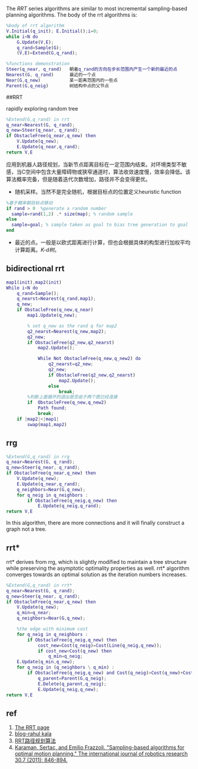 The *RRT* series algorithms are similar to most incremental sampling-based planning algorithms. The body of the rrt algorithms is:
```matlab
%body of rrt algorithm
V.Initial(q_init); E.Initial();i=0;
while i<N do
    G.Update(V,E);
    q_rand=Sample(G);
    (V,E)=Extend(G,q_rand);

%functions demonstration
Steer(q_near, q_rand)   朝着q_rand的方向在步长范围内产生一个新的最近的点
Nearest(G, q_rand)      最近的一个点
Near(G,q_new)           某一距离范围内的一些点
Parent(G,q_neig)        树结构中点的父节点
```
##RRT

 rapidly exploring random tree

```matlab
%Extend(G,q_rand) in rrt
q_near=Nearest(G, q_rand);
q_new=Steer(q_near, q_rand);
if ObstacleFree(q_near,q_new) then
    V.Update(q_new);
    E.Update(q_near,q_rand);
return V,E
```

​	应用到机器人路径规划，当新节点距离目标在一定范围内结束。对环境类型不敏感，当C空间中包含大量障碍物或狭窄通道时，算法收敛速度慢，效率会降低。该算法概率完备，但是随着迭代次数增加，路径并不会变得更优。

- 随机采样。当然不是完全随机，根据目标点的位置定义heuristic function

```matlab
%基于概率朝目标点移动
if rand > 0  %generate a random number
  sample=rand(1,2) .* size(map); % random sample
else
  sample=goal; % sample taken as goal to bias tree generation to goal
end
```
- 最近的点。一般是以欧式距离进行计算，但也会根据具体的构型进行加权平均计算距离。*K-d树*。

  
## bidirectional rrt

```matlab
map1(init),map2(init)
While i<N do
    q_rand=Sample();
    q_nearst=Nearest(q_rand,map1);
    q_new;
    if ObstacleFree(q_new,q_near) 
        map1.Update(q_new);

        % set q_new as the rand q for map2
        q2_nearst=Nearest(q_new,map2);
        q2_new;
        if ObstacleFree(q2_new,q2_nearst)
            map2.Update(); 

            While Not ObstacleFree(q_new,q_new2) do
                q2_nearst=q2_new;
                q2_new;
                if ObstacleFree(q2_new,q2_nearst)
                    map2.Update();
                else
                    break;
        %判断上面循环的退出是否由于两个图已经连接
        if  ObstacleFree(q_new,q_new2) 
            Path found;
            break;
    if |map2|<|map1|
        swap(map1,map2)
```

## rrg

```matlab
%Extend(G,q_rand) in rrg
q_near=Nearest(G, q_rand);
q_new=Steer(q_near, q_rand);
if ObstacleFree(q_near,q_new) then
    V.Update(q_new);
    E.Update(q_near,q_rand);
    q_neighbors=Near(G,q_new);
    for q_neig in q_neighbors :
        if ObstacleFree(q_neig,q_new) then
            E.Update(q_neig,q_rand);
return V,E
```
In this algorithm, there are more connections and it will finally construct a graph not a tree.

## rrt*

rrt\* derives from rrg, which is slightly modified to maintain a tree structure while preserving the asymptotic optimality properties as well. rrt\* algorithm converges towards an optimal solution as the iteration numbers increases.
```matlab
%Extend(G,q_rand) in rrt*
q_near=Nearest(G, q_rand);
q_new=Steer(q_near, q_rand);
if ObstacleFree(q_near,q_new) then
    V.Update(q_new);
    q_min=q_near;
    q_neighbors=Near(G,q_new);

    %the edge with minimum cost
    for q_neig in q_neighbors :
        if ObstacleFree(q_neig,q_new) then
            cost_new=Cost(q_neig)=Cost(Line(q_neig,q_new));
            if cost_new<Cost(q_new) then
                q_min=q_neig;
    E.Update(q_min,q_new);
    for q_neig in (q_neighbors \ q_min) :
        if ObstacleFree(q_neig,q_new) and Cost(q_neig)>Cost(q_new)+Cost(Line(q_neig,q_new))  then:
            q_parent=Parent(G,q_neig);
            E.Delete(q_parent,q_neig);
            E.Update(q_neig,q_new);
return V,E
```

## ref

1. [The RRT page](http://msl.cs.uiuc.edu/rrt/index.html)
2. [blog-rahul kala](http://rkala.in/codes.php)
3. [RRT路径规划算法](http://www.cnblogs.com/21207-iHome/p/7210543.html)
4. [Karaman, Sertac, and Emilio Frazzoli. "Sampling-based algorithms for optimal motion planning." The international journal of robotics research 30.7 (2011): 846-894.](http://journals.sagepub.com/doi/abs/10.1177/0278364911406761)

  ​
